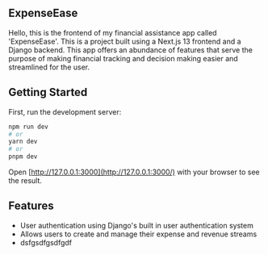 ## ExpenseEase

Hello, this is the frontend of my financial assistance app called 'ExpenseEase'. This is a project built using a Next.js 13 frontend and a Django backend. This app offers an abundance of features that serve the purpose of making financial tracking and decision making easier and streamlined for the user.

## Getting Started

First, run the development server:

```bash
npm run dev
# or
yarn dev
# or
pnpm dev
```

Open [http://127.0.0.1:3000](http://127.0.0.1:3000/) with your browser to see the result.

## Features

- User authentication using Django's built in user authentication system
- Allows users to create and manage their expense and revenue streams
-   dsfgsdfgsdfgdf

